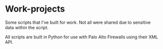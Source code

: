 # Work-projects

Some scripts that I've built for work. Not all were shared due to sensitive data within the script.

All scripts are built in Python for use with Palo Alto Firewalls using their XML API.
